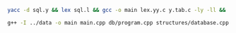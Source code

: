 ```bash
yacc -d sql.y && lex sql.l && gcc -o main lex.yy.c y.tab.c -ly -ll && ./main <i1
```     

```bash
g++ -I ../data -o main main.cpp db/program.cpp structures/database.cpp -ll -lfl
```
